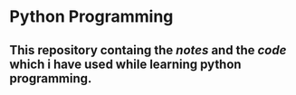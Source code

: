 # Python Programming

## This repository containg the *notes* and the *code* which i have used while learning python programming.
